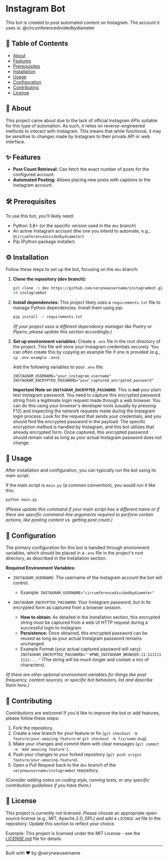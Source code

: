 # Instagram Bot

This bot is created to post automated content on Instagram. The account it uses is: @circumferencedividedbydiameter

## 📖 Table of Contents
- [About](#about)
- [Features](#features)
- [Prerequisites](#prerequisites)
- [Installation](#installation)
- [Usage](#usage)
- [Configuration](#configuration)
- [Contributing](#contributing)
- [License](#license)

## 🌟 About

This project came about due to the lack of official Instagram APIs suitable for this type of automation. As such, it relies on reverse-engineered methods to interact with Instagram. This means that while functional, it may be sensitive to changes made by Instagram to their private API or web interface.

## ✨ Features

*   **Post Count Retrieval:** Can fetch the exact number of posts for the configured account.
*   **Automated Posting:** Allows placing new posts with captions to the Instagram account.

## 🛠 Prerequisites

To use this bot, you'll likely need:
*   Python 3.8+ (or the specific version used in the `dev` branch)
*   An active Instagram account (the one you intend to automate, e.g., `@circumferencedividedbydiameter`)
*   Pip (Python package installer)

## ⚙️ Installation

Follow these steps to set up the bot, focusing on the `dev` branch:

1.  **Clone the repository (dev branch):**
    ```bash
    git clone -b dev https://github.com/verynewusername/instagrambot.git
    cd instagrambot
    ```
2.  **Install dependencies:**
    This project likely uses a `requirements.txt` file to manage Python dependencies. Install them using pip:
    ```bash
    pip install -r requirements.txt
    ```
    *(If your project uses a different dependency manager like Poetry or Pipenv, please update this section accordingly.)*

3.  **Set up environment variables:**
    Create a `.env` file in the root directory of the project. This file will store your Instagram credentials securely. You can often create this by copying an example file if one is provided (e.g., `cp .env.example .env`).

    Add the following variables to your `.env` file:
    ```env
    INSTAGRAM_USERNAME="your_instagram_username"
    INSTAGRAM_ENCRYPTED_PASSWORD="your_captured_encrypted_password"
    ```
    **Important Note on `INSTAGRAM_ENCRYPTED_PASSWORD`:**
    This is **not** your plain text Instagram password. You need to capture this encrypted password string from a legitimate login request made through a web browser. You can do this using your browser's developer tools (usually by pressing F12) and inspecting the network requests made during the Instagram login process. Look for the request that sends your credentials, and you should find the encrypted password in the payload. The specific encryption method is handled by Instagram, and this bot utilizes that already encrypted form. Once captured, this encrypted password should remain valid as long as your actual Instagram password does not change.

## 🚀 Usage

After installation and configuration, you can typically run the bot using its main script.

If the main script is `main.py` (a common convention), you would run it like this:
```bash
python main.py
```
*(Please update this command if your main script has a different name or if there are specific command-line arguments required to perform certain actions, like posting content vs. getting post count.)*

## 🔧 Configuration

The primary configuration for this bot is handled through environment variables, which should be placed in a `.env` file in the project's root directory, as described in the Installation section.

**Required Environment Variables:**

*   `INSTAGRAM_USERNAME`: The username of the Instagram account the bot will control.
    *   Example: `INSTAGRAM_USERNAME="circumferencedividedbydiameter"`

*   `INSTAGRAM_ENCRYPTED_PASSWORD`: Your Instagram password, but in its encrypted form as captured from a browser session.
    *   **How to obtain:** As detailed in the Installation section, this encrypted string must be captured from a web UI HTTP request during a successful login to Instagram.
    *   **Persistence:** Once obtained, this encrypted password can be reused as long as your actual Instagram password remains unchanged.
    *   Example Format (your actual captured password will vary): `INSTAGRAM_ENCRYPTED_PASSWORD="'#PWD_INSTAGRAM_BROWSER:11:1111111111:..."` (The string will be much longer and contain a mix of characters).

*(If there are other optional environment variables for things like post frequency, content sources, or specific bot behaviors, list and describe them here.)*

## 🤝 Contributing

Contributions are welcome! If you'd like to improve the bot or add features, please follow these steps:
1. Fork the repository.
2. Create a new branch for your feature or fix (`git checkout -b feature/your-amazing-feature` or `git checkout -b fix/some-bug`).
3. Make your changes and commit them with clear messages (`git commit -m 'Add amazing feature'`).
4. Push your changes to your forked repository (`git push origin feature/your-amazing-feature`).
5. Open a Pull Request back to the `dev` branch of the `verynewusername/instagrambot` repository.

*(Consider adding notes on coding style, running tests, or any specific contribution guidelines if you have them.)*

## 📄 License

This project is currently not licensed. Please choose an appropriate open-source license (e.g., MIT, Apache 2.0, GPL) and add a `LICENSE.md` file to the repository. Update this section to reflect your choice.

Example:
This project is licensed under the MIT License - see the [LICENSE.md](LICENSE.md) file for details.

---

Built with ❤️ by @verynewusername